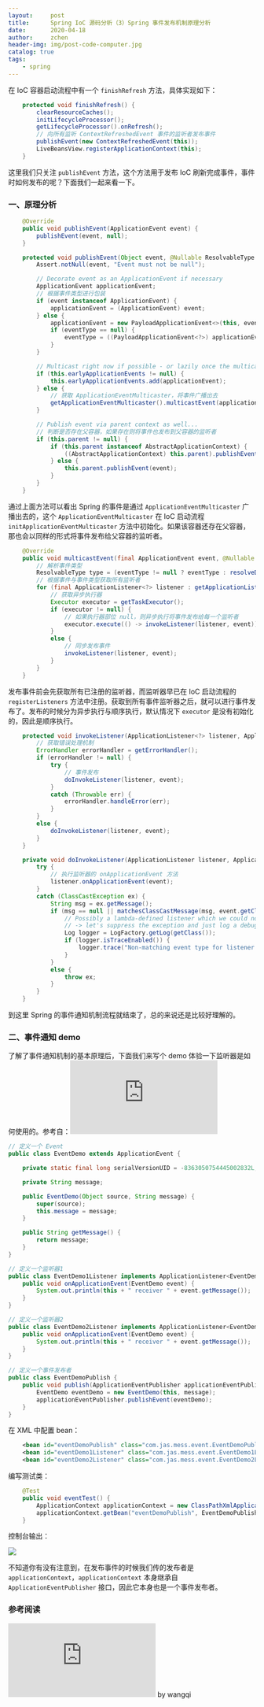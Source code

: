 ```yaml
---
layout:     post
title:      Spring IoC 源码分析（3）Spring 事件发布机制原理分析
date:       2020-04-18
author:     zchen
header-img: img/post-code-computer.jpg
catalog: true
tags:
    - spring
---
```

在 IoC 容器启动流程中有一个 `finishRefresh` 方法，具体实现如下：

```java
    protected void finishRefresh() {
        clearResourceCaches();
        initLifecycleProcessor();
        getLifecycleProcessor().onRefresh();
        // 向所有监听 ContextRefreshedEvent 事件的监听者发布事件
        publishEvent(new ContextRefreshedEvent(this));
        LiveBeansView.registerApplicationContext(this);
    }
```

这里我们只关注 `publishEvent` 方法，这个方法用于发布 IoC 刷新完成事件，事件时如何发布的呢？下面我们一起来看一下。

### 一、原理分析

```java
    @Override
    public void publishEvent(ApplicationEvent event) {
        publishEvent(event, null);
    }

    protected void publishEvent(Object event, @Nullable ResolvableType eventType) {
        Assert.notNull(event, "Event must not be null");

        // Decorate event as an ApplicationEvent if necessary
        ApplicationEvent applicationEvent;
        // 根据事件类型进行包装
        if (event instanceof ApplicationEvent) {
            applicationEvent = (ApplicationEvent) event;
        } else {
            applicationEvent = new PayloadApplicationEvent<>(this, event);
            if (eventType == null) {
                eventType = ((PayloadApplicationEvent<?>) applicationEvent).getResolvableType();
            }
        }

        // Multicast right now if possible - or lazily once the multicaster is initialized
        if (this.earlyApplicationEvents != null) {
            this.earlyApplicationEvents.add(applicationEvent);
        } else {
            // 获取 ApplicationEventMulticaster，将事件广播出去
            getApplicationEventMulticaster().multicastEvent(applicationEvent, eventType);
        }

        // Publish event via parent context as well...
        // 判断是否存在父容器，如果存在则将事件也发布到父容器的监听者
        if (this.parent != null) {
            if (this.parent instanceof AbstractApplicationContext) {
                ((AbstractApplicationContext) this.parent).publishEvent(event, eventType);
            } else {
                this.parent.publishEvent(event);
            }
        }
    }
```

通过上面方法可以看出 Spring 的事件是通过 `ApplicationEventMulticaster` 广播出去的，这个 `ApplicationEventMulticaster` 在 IoC 启动流程 `initApplicationEventMulticaster` 方法中初始化。如果该容器还存在父容器，那也会以同样的形式将事件发布给父容器的监听者。

```java
    @Override
    public void multicastEvent(final ApplicationEvent event, @Nullable ResolvableType eventType) {
        // 解析事件类型
        ResolvableType type = (eventType != null ? eventType : resolveDefaultEventType(event));
        // 根据事件与事件类型获取所有监听者
        for (final ApplicationListener<?> listener : getApplicationListeners(event, type)) {
            // 获取异步执行器
            Executor executor = getTaskExecutor();
            if (executor != null) {
                // 如果执行器部位 null，则异步执行将事件发布给每一个监听者
                executor.execute(() -> invokeListener(listener, event));
            }
            else {
                // 同步发布事件
                invokeListener(listener, event);
            }
        }
    }
```

发布事件前会先获取所有已注册的监听器，而监听器早已在 IoC 启动流程的 `registerListeners` 方法中注册。获取到所有事件监听器之后，就可以进行事件发布了。发布的时候分为异步执行与顺序执行，默认情况下 `executor` 是没有初始化的，因此是顺序执行。

```java
    protected void invokeListener(ApplicationListener<?> listener, ApplicationEvent event) {
        // 获取错误处理机制
        ErrorHandler errorHandler = getErrorHandler();
        if (errorHandler != null) {
            try {
                // 事件发布
                doInvokeListener(listener, event);
            }
            catch (Throwable err) {
                errorHandler.handleError(err);
            }
        }
        else {
            doInvokeListener(listener, event);
        }
    }

    private void doInvokeListener(ApplicationListener listener, ApplicationEvent event) {
        try {
            // 执行监听器的 onApplicationEvent 方法
            listener.onApplicationEvent(event);
        }
        catch (ClassCastException ex) {
            String msg = ex.getMessage();
            if (msg == null || matchesClassCastMessage(msg, event.getClass())) {
                // Possibly a lambda-defined listener which we could not resolve the generic event type for
                // -> let's suppress the exception and just log a debug message.
                Log logger = LogFactory.getLog(getClass());
                if (logger.isTraceEnabled()) {
                    logger.trace("Non-matching event type for listener: " + listener, ex);
                }
            }
            else {
                throw ex;
            }
        }
    }
```

到这里 Spring 的事件通知机制流程就结束了，总的来说还是比较好理解的。

### 二、事件通知 demo

了解了事件通知机制的基本原理后，下面我们来写个 demo 体验一下监听器是如何使用的。参考自：![Event事件通知机制](https://blog.wangqi.love/articles/Java/Spring%20Event%E4%BA%8B%E4%BB%B6%E9%80%9A%E7%9F%A5%E6%9C%BA%E5%88%B6.html)

```java
// 定义一个 Event
public class EventDemo extends ApplicationEvent {

    private static final long serialVersionUID = -8363050754445002832L;

    private String message;

    public EventDemo(Object source, String message) {
        super(source);
        this.message = message;
    }

    public String getMessage() {
        return message;
    }
}

// 定义一个监听器1
public class EventDemo1Listener implements ApplicationListener<EventDemo> {
    public void onApplicationEvent(EventDemo event) {
        System.out.println(this + " receiver " + event.getMessage());
    }
}

// 定义一个监听器2
public class EventDemo2Listener implements ApplicationListener<EventDemo> {
    public void onApplicationEvent(EventDemo event) {
        System.out.println(this + " receiver " + event.getMessage());
    }
}

// 定义一个事件发布者
public class EventDemoPublish {
    public void publish(ApplicationEventPublisher applicationEventPublisher, String message) {
        EventDemo eventDemo = new EventDemo(this, message);
        applicationEventPublisher.publishEvent(eventDemo);
    }
}
```

在 XML 中配置 bean：

```xml
    <bean id="eventDemoPublish" class="com.jas.mess.event.EventDemoPublish"/>
    <bean id="eventDemo1Listener" class="com.jas.mess.event.EventDemo1Listener"/>
    <bean id="eventDemo2Listener" class="com.jas.mess.event.EventDemo2Listener"/>
```

编写测试类：

```java
    @Test
    public void eventTest() {
        ApplicationContext applicationContext = new ClassPathXmlApplicationContext(configLocation);
        applicationContext.getBean("eventDemoPublish", EventDemoPublish.class).publish(applicationContext, "hello world");
    }
```

控制台输出：

![](https://raw.githubusercontent.com/zchen96/spring-framework-5.1.7-source-code-read/master/image/ioc/eventDemo.png)

不知道你有没有注意到，在发布事件的时候我们传的发布者是 `applicationContext`，`applicationContext` 本身继承自 `ApplicationEventPublisher` 接口，因此它本身也是一个事件发布者。


### 参考阅读

![Event事件通知机制](https://blog.wangqi.love/articles/Java/Spring%20Event%E4%BA%8B%E4%BB%B6%E9%80%9A%E7%9F%A5%E6%9C%BA%E5%88%B6.html) by wangqi